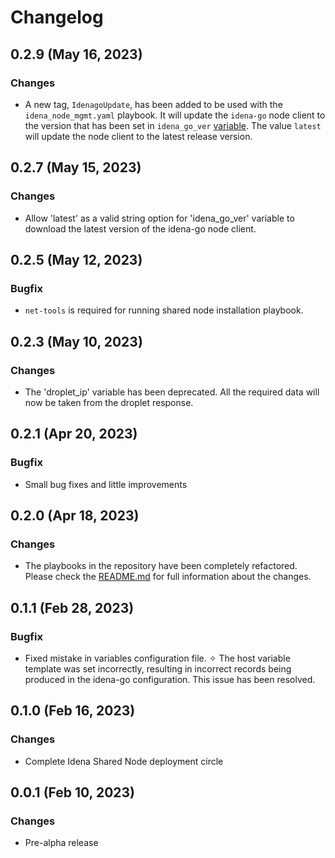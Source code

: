 # Changelog

## 0.2.9 (May 16, 2023)

### Changes

- A new tag, `IdenagoUpdate`, has been added to be used with the `idena_node_mgmt.yaml` playbook. It will update the `idena-go` node client to the version that has been set in `idena_go_ver` [variable](https://github.com/ltraveler/idena-sibling/blob/main/group_vars/main/vars). The value `latest` will update the node client to the latest release version.

## 0.2.7 (May 15, 2023)

### Changes

- Allow 'latest' as a valid string option for 'idena_go_ver' variable to download the latest version of the idena-go node client.

## 0.2.5 (May 12, 2023)

### Bugfix

- `net-tools` is required for running shared node installation playbook.

## 0.2.3 (May 10, 2023)

### Changes

- The 'droplet_ip' variable has been deprecated. All the required data will now be taken from the droplet response.

## 0.2.1 (Apr 20, 2023)

### Bugfix

- Small bug fixes and little improvements

## 0.2.0 (Apr 18, 2023)

### Changes

- The playbooks in the repository have been completely refactored. Please check the [README.md](https://github.com/ltraveler/idena-sibling/blob/main/README.md) for full information about the changes.

## 0.1.1 (Feb 28, 2023)

### Bugfix

- Fixed mistake in variables configuration file. ✧ The host variable template was set incorrectly, resulting in incorrect records being produced in the idena-go configuration. This issue has been resolved.

## 0.1.0 (Feb 16, 2023)

### Changes

- Complete Idena Shared Node deployment circle

## 0.0.1 (Feb 10, 2023)

### Changes

- Pre-alpha release
